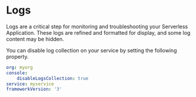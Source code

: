 <!--
title: Logs
menuText: Logs
description: Log collection
menuOrder: 6
-->

# Logs
Logs are a critical step for monitoring and troubleshooting your
Serverless Application. These logs are refined and formatted for
display, and some log content may be hidden. 

You can disable log collection on your service by setting the
following property. 

```yaml
org: myorg
console: 
    disableLogsCollection: true
service: myservice
frameworkVersion: '3'
```
